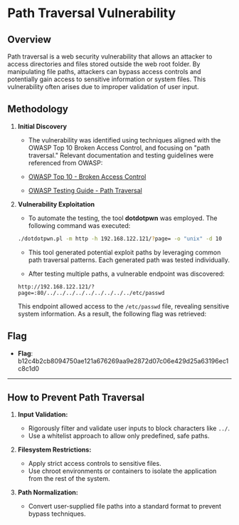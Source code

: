 # Path Traversal Vulnerability

## Overview

Path traversal is a web security vulnerability that allows an attacker to access directories and files stored outside the web root folder. By manipulating file paths, attackers can bypass access controls and potentially gain access to sensitive information or system files. This vulnerability often arises due to improper validation of user input.

## Methodology

1. **Initial Discovery**

    - The vulnerability was identified using techniques aligned with the OWASP Top 10 Broken Access Control, and focusing on "path traversal." Relevant documentation and testing guidelines were referenced from OWASP:

    - [OWASP Top 10 - Broken Access Control](https://owasp.org/Top10/A01_2021-Broken_Access_Control/)
    - [OWASP Testing Guide - Path Traversal](https://github.com/OWASP/wstg/blob/master/document/4-Web_Application_Security_Testing/05-Authorization_Testing/01-Testing_Directory_Traversal_File_Include.md)

2. **Vulnerability Exploitation**

    - To automate the testing, the tool **dotdotpwn** was employed. The following command was executed:

    ```bash
    ./dotdotpwn.pl -m http -h 192.168.122.121/?page= -o "unix" -d 10
    ```

    - This tool generated potential exploit paths by leveraging common path traversal patterns. Each generated path was tested individually.

    - After testing multiple paths, a vulnerable endpoint was discovered:

    ```url
    http://192.168.122.121/?page=:80/../../../../../../../../../etc/passwd
    ```

    This endpoint allowed access to the `/etc/passwd` file, revealing sensitive system information. As a result, the following flag was retrieved:

## Flag

- **Flag**: b12c4b2cb8094750ae121a676269aa9e2872d07c06e429d25a63196ec1c8c1d0

---

## How to Prevent Path Traversal

1. **Input Validation:**
   - Rigorously filter and validate user inputs to block characters like `../`.
   - Use a whitelist approach to allow only predefined, safe paths.

2. **Filesystem Restrictions:**
   - Apply strict access controls to sensitive files.
   - Use chroot environments or containers to isolate the application from the rest of the system.

3. **Path Normalization:**
   - Convert user-supplied file paths into a standard format to prevent bypass techniques.
